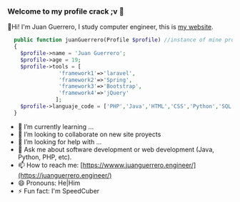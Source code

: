 ### Welcome to my profile crack ;v 👋

🙌Hi! I'm Juan Guerrero, I study computer engineer, this is [my website](https://juanguerrero.engineer/).
```php
  public function juanGuerrero(Profile $profile) //instance of mine profile ;v
  {
    $profile->name = 'Juan Guerrero';
    $profile->age = 19;
    $profile->tools = [
                'framework1'=>'laravel', 
                'framework2'=>'Spring',
                'framework3'=>'Bootstrap',
                'framework4'=>'jQuery'
               ];
    $profile->languaje_code = ['PHP','Java','HTML','CSS','Python','SQL'];
  }
```
- 🌱 I’m currently learning ...
- 👯 I’m looking to collaborate on new site proyects
- 🤔 I’m looking for help with ...
- 💬 Ask me about software development or web development (Java, Python, PHP, etc).
- 📫 How to reach me: [https://wwww.juanguerrero.engineer/](https://juanguerrero.engineer/)
- 😄 Pronouns: He|Him
- ⚡ Fun fact: I'm SpeedCuber

